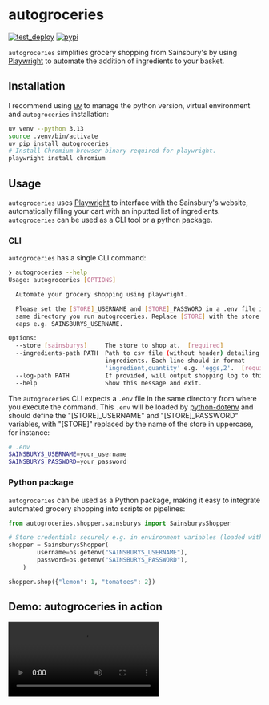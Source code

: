 # autogroceries

[![test_deploy](https://github.com/dzhang32/autogroceries/actions/workflows/test_deploy.yml/badge.svg)](https://github.com/dzhang32/autogroceries/actions/workflows/test-deploy.yml)
[![pypi](https://img.shields.io/pypi/v/autogroceries.svg)](https://pypi.org/project/autogroceries/)

`autogroceries` simplifies grocery shopping from Sainsbury's by using [Playwright](https://playwright.dev/) to automate the addition of ingredients to your basket.

## Installation

I recommend using [uv](https://docs.astral.sh/uv/) to manage the python version, virtual environment and `autogroceries` installation:

```bash
uv venv --python 3.13
source .venv/bin/activate
uv pip install autogroceries
# Install Chromium browser binary required for playwright.
playwright install chromium
```

## Usage

`autogroceries` uses [Playwright](https://playwright.dev/) to interface with the Sainsbury's website, automatically filling your cart with an inputted list of ingredients. `autogroceries` can be used as a CLI tool or a python package.

### CLI

`autogroceries` has a single CLI command:

```bash
❯ autogroceries --help
Usage: autogroceries [OPTIONS]

  Automate your grocery shopping using playwright.

  Please set the [STORE]_USERNAME and [STORE]_PASSWORD in a .env file in the
  same directory you run autogroceries. Replace [STORE] with the store name in
  caps e.g. SAINSBURYS_USERNAME.

Options:
  --store [sainsburys]     The store to shop at.  [required]
  --ingredients-path PATH  Path to csv file (without header) detailing
                           ingredients. Each line should in format
                           'ingredient,quantity' e.g. 'eggs,2'.  [required]
  --log-path PATH          If provided, will output shopping log to this path.
  --help                   Show this message and exit.
```

The `autogroceries` CLI expects a `.env` file in the same directory from where you execute the command. This `.env` will be loaded by [python-dotenv](https://pypi.org/project/python-dotenv/) and should define the "[STORE]_USERNAME" and "[STORE]_PASSWORD" variables, with "[STORE]" replaced by the name of the store in uppercase, for instance:

```bash
# .env
SAINSBURYS_USERNAME=your_username
SAINSBURYS_PASSWORD=your_password
```

### Python package

`autogroceries` can be used as a Python package, making it easy to integrate automated grocery shopping into scripts or pipelines:

```python
from autogroceries.shopper.sainsburys import SainsburysShopper

# Store credentials securely e.g. in environment variables (loaded with python-dotenv).
shopper = SainsburysShopper(
        username=os.getenv("SAINSBURYS_USERNAME"),
        password=os.getenv("SAINSBURYS_PASSWORD"),
    )

shopper.shop({"lemon": 1, "tomatoes": 2})
```

## Demo: autogroceries in action

<video src="https://user-images.githubusercontent.com/32676710/173201096-95633b21-d023-439d-9d18-8d00d0e33c4a.mp4" controls style="max-width: 100%; height: auto;">
  Your browser does not support the video tag.
</video>
